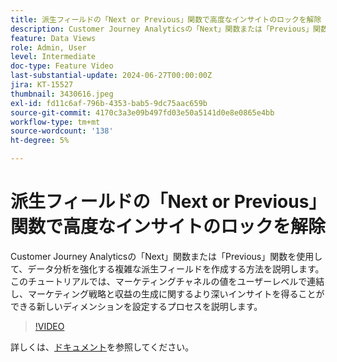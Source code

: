 ```yaml
---
title: 派生フィールドの「Next or Previous」関数で高度なインサイトのロックを解除
description: Customer Journey Analyticsの「Next」関数または「Previous」関数を使用して、データ分析を強化する複雑な派生フィールドを作成する方法を説明します。 このチュートリアルでは、マーケティングチャネルの値をユーザーレベルで連結し、マーケティング戦略と収益の生成に関するより深いインサイトを得ることができる新しいディメンションを設定するプロセスを説明します。
feature: Data Views
role: Admin, User
level: Intermediate
doc-type: Feature Video
last-substantial-update: 2024-06-27T00:00:00Z
jira: KT-15527
thumbnail: 3430616.jpeg
exl-id: fd11c6af-796b-4353-bab5-9dc75aac659b
source-git-commit: 4170c3a3e09b497fd03e50a5141d0e8e0865e4bb
workflow-type: tm+mt
source-wordcount: '138'
ht-degree: 5%

---
```


# 派生フィールドの「Next or Previous」関数で高度なインサイトのロックを解除

Customer Journey Analyticsの「Next」関数または「Previous」関数を使用して、データ分析を強化する複雑な派生フィールドを作成する方法を説明します。 このチュートリアルでは、マーケティングチャネルの値をユーザーレベルで連結し、マーケティング戦略と収益の生成に関するより深いインサイトを得ることができる新しいディメンションを設定するプロセスを説明します。

>[!VIDEO](https://video.tv.adobe.com/v/3447734/?learn=on&captions=jpn)

詳しくは、[ドキュメント](https://experienceleague.adobe.com/ja/docs/analytics-platform/using/cja-dataviews/derived-fields)を参照してください。
